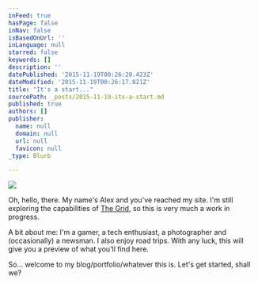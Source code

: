 ```yaml
---
inFeed: true
hasPage: false
inNav: false
isBasedOnUrl: ''
inLanguage: null
starred: false
keywords: []
description: ''
datePublished: '2015-11-19T00:26:20.423Z'
dateModified: '2015-11-19T00:26:17.821Z'
title: "It's a start..."
sourcePath: _posts/2015-11-19-its-a-start.md
published: true
authors: []
publisher:
  name: null
  domain: null
  url: null
  favicon: null
_type: Blurb

---
```

![](https://the-grid-user-content.s3-us-west-2.amazonaws.com/101943b8-8712-4615-8b05-f5ba452d9c89.jpg)

Oh, hello, there. My name's Alex and you've reached my site. I'm still exploring the capabilities of [The Grid][0], so this is very much a work in progress.

A bit about me: I'm a gamer, a tech enthusiast, a photographer and (occasionally) a newsman. I also enjoy road trips. With any luck, this will give you a preview of what you'll find here.

So... welcome to my blog/portfolio/whatever this is. Let's get started, shall we?

[0]: https://thegrid.io/